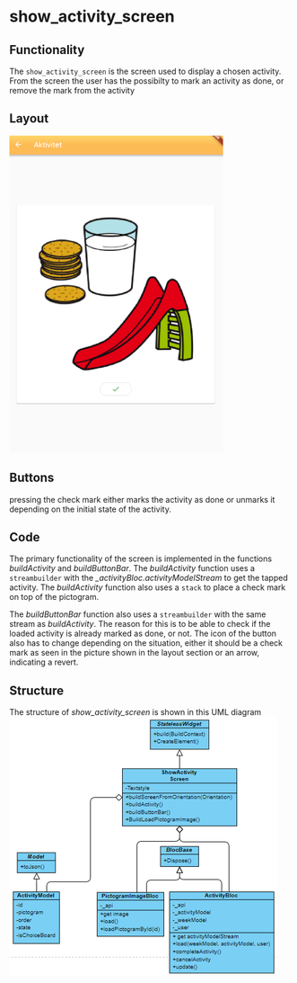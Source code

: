 # show_activity_screen

## Functionality
The `show_activity_screen` is the screen used to display a chosen activity. From the screen the user has the possibilty to mark an activity as done, or remove the mark from the activity

## Layout
![The screen used to show an activity](../pictures/show_activity_screen.png)


## Buttons
pressing the check mark either marks the activity as done or unmarks it depending on the initial state of the activity.

## Code
The primary functionality of the screen is implemented in the functions *buildActivity* and *buildButtonBar*. The *buildActivity* function uses a `streambuilder` with the *_activityBloc.activityModelStream* to get the tapped activity. The *buildActivity* function also uses a `stack` to place a check mark on top of the pictogram.

The *buildButtonBar* function also uses a `streambuilder` with the same stream as *buildActivity*. The reason for this is to be able to check if the loaded activity is already marked as done, or not. The icon of the button also has to change depending on the situation, either it should be a check mark as seen in the picture shown in the layout section or an arrow, indicating a revert. 

## Structure
The structure of *show_activity_screen* is shown in this UML diagram
![Screen used to show an activity](../pictures/showActivityScreen.png)

